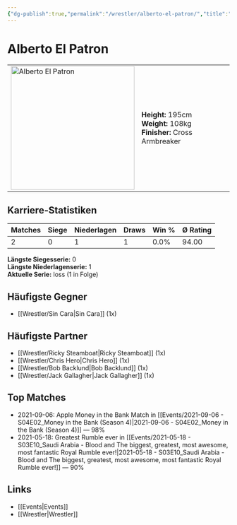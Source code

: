 ```yaml
---
{"dg-publish":true,"permalink":"/wrestler/alberto-el-patron/","title":"Alberto El Patron","tags":["wrestler"],"noteIcon":""}
---
```



# Alberto El Patron

<table>
        <tr>
        <td><img src="https://github.com/CptSpaulding1980/choke-slam-wrestling/releases/download/images/Alberto_El_Patron.png" width="280" alt="Alberto El Patron"></td>
        <td>
        <b>Height:</b> 195cm<br>
        <b>Weight:</b> 108kg<br>
        <b>Finisher:</b> Cross Armbreaker<br>
        </td>
        </tr>
        </table>
        
## Karriere-Statistiken

| Matches | Siege | Niederlagen | Draws | Win % | Ø Rating |
|---------|-------|-------------|-------|-------|-----------|
| 2 | 0 | 1 | 1 | 0.0% | 94.00 |

**Längste Siegesserie:** 0<br>**Längste Niederlagenserie:** 1<br>**Aktuelle Serie:** loss (1 in Folge)


## Häufigste Gegner
- [[Wrestler/Sin Cara\|Sin Cara]] (1x)

## Häufigste Partner
- [[Wrestler/Ricky Steamboat\|Ricky Steamboat]] (1x)
- [[Wrestler/Chris Hero\|Chris Hero]] (1x)
- [[Wrestler/Bob Backlund\|Bob Backlund]] (1x)
- [[Wrestler/Jack Gallagher\|Jack Gallagher]] (1x)

## Top Matches
- 2021-09-06: Apple Money in the Bank Match in [[Events/2021-09-06 - S04E02_Money in the Bank (Season 4)\|2021-09-06 - S04E02_Money in the Bank (Season 4)]] — 98%
- 2021-05-18: Greatest Rumble ever in [[Events/2021-05-18 - S03E10_Saudi Arabia - Blood and The biggest, greatest, most awesome, most fantastic Royal Rumble ever!\|2021-05-18 - S03E10_Saudi Arabia - Blood and The biggest, greatest, most awesome, most fantastic Royal Rumble ever!]] — 90%

## Links
- [[Events\|Events]]
- [[Wrestler\|Wrestler]]
